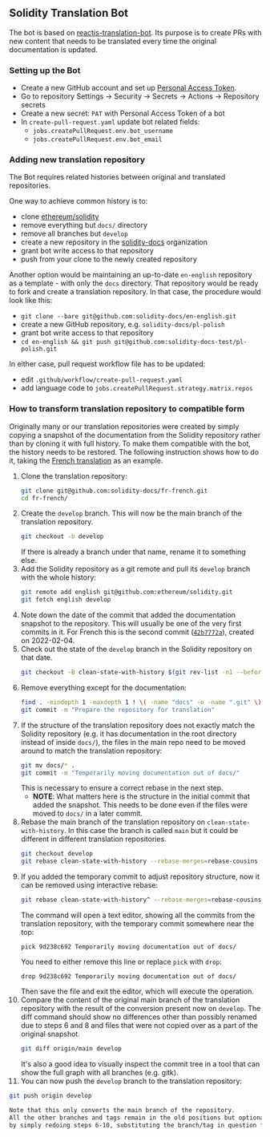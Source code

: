 ## Solidity Translation Bot

The bot is based on [reactjs-translation-bot](https://github.com/reactjs-translation-bot).
Its purpose is to create PRs with new content that needs to be translated every time the original documentation is updated.

### Setting up the Bot
- Create a new GitHub account and set up [Personal Access Token](https://docs.github.com/en/authentication/keeping-your-account-and-data-secure/creating-a-personal-access-token).
- Go to repository Settings -> Security -> Secrets -> Actions -> Repository secrets
- Create a new secret: `PAT` with Personal Access Token of a bot
- In `create-pull-request.yaml` update bot related fields:
    - `jobs.createPullRequest.env.bot_username`
    - `jobs.createPullRequest.env.bot_email`

### Adding new translation repository
The Bot requires related histories between original and translated repositories.

One way to achieve common history is to:
- clone [ethereum/solidity](https://github.com/ethereum/solidity/)
- remove everything but `docs/` directory
- remove all branches but `develop`
- create a new repository in the [solidity-docs](https://github.com/solidity-docs) organization
- grant bot write access to that repository
- push from your clone to the newly created repository

Another option would be maintaining an up-to-date `en-english` repository as a template - with only the `docs` directory.
That repository would be ready to fork and create a translation repository.
In that case, the procedure would look like this:
- `git clone --bare git@github.com:solidity-docs/en-english.git`
- create a new GitHub repository, e.g. `solidity-docs/pl-polish`
- grant bot write access to that repository
- `cd en-english && git push git@github.com:solidity-docs-test/pl-polish.git`

In either case, pull request workflow file has to be updated:
- edit `.github/workflow/create-pull-request.yaml`
- add language code to `jobs.createPullRequest.strategy.matrix.repos`

### How to transform translation repository to compatible form
Originally many or our translation repositories were created by simply copying a snapshot of
the documentation from the Solidity repository rather than by cloning it with full history.
To make them compatible with the bot, the history needs to be restored.
The following instruction shows how to do it, taking the [French translation](https://github.com/solidity-docs/fr-french/) as an example.

1. Clone the translation repository:
    ```bash
    git clone git@github.com:solidity-docs/fr-french.git
    cd fr-french/
    ```
2. Create the `develop` branch.
    This will now be the main branch of the translation repository.
    ```bash
    git checkout -b develop
    ```
    If there is already a branch under that name, rename it to something else.
2. Add the Solidity repository as a git remote and pull its `develop` branch with the whole history:
    ```bash
    git remote add english git@github.com:ethereum/solidity.git
    git fetch english develop
    ```
3. Note down the date of the commit that added the documentation snapshot to the repository.
    This will usually be one of the very first commits in it.
    For French this is the second commit ([`42b7772a`](https://github.com/solidity-docs/fr-french/commit/42b7772a145aab0cdbf4fbc300051cbba6d721df)),
    created on 2022-02-04.
4. Check out the state of the `develop` branch in the Solidity repository on that date.
    ```bash
    git checkout -B clean-state-with-history $(git rev-list -n1 --before=2022-02-04 english/develop)
    ```
5. Remove everything except for the documentation:
    ```bash
    find . -mindepth 1 -maxdepth 1 ! \( -name "docs" -o -name ".git" \) -exec git rm -r {} \;
    git commit -m "Prepare the repository for translation"
    ```
6. If the structure of the translation repository does not exactly match the Solidity repository
    (e.g. it has documentation in the root directory instead of inside `docs/`),
    the files in the main repo need to be moved around to match the translation repository:
    ```bash
    git mv docs/* .
    git commit -m "Temporarily moving documentation out of docs/"
    ```
    This is necessary to ensure a correct rebase in the next step.
    - **NOTE**: What matters here is the structure in the initial commit that added the snapshot.
      This needs to be done even if the files were moved to `docs/` in a later commit.
7. Rebase the main branch of the translation repository on `clean-state-with-history`.
    In this case the branch is called `main` but it could be different in different translation repositories.
    ```bash
    git checkout develop
    git rebase clean-state-with-history --rebase-merges=rebase-cousins --strategy-option theirs
    ```
8. If you added the temporary commit to adjust repository structure, now it can be removed using interactive rebase:
    ```bash
    git rebase clean-state-with-history^ --rebase-merges=rebase-cousins --interactive
    ```
    The command will open a text editor, showing all the commits from the translation repository, with the temporary commit somewhere near the top:
    ```
    pick 9d238c692 Temporarily moving documentation out of docs/
    ```
    You need to either remove this line or replace `pick` with `drop`:
    ```
    drop 9d238c692 Temporarily moving documentation out of docs/
    ```
    Then save the file and exit the editor, which will execute the operation.
9. Compare the content of the original main branch of the translation repository with the result of the conversion present now on `develop`.
    The diff command should show no differences other than possibly renamed due to steps 6 and 8 and files that were not copied over as a part of the original snapshot.
    ```bash
    git diff origin/main develop
    ```
    It's also a good idea to visually inspect the commit tree in a tool that can show the full graph with all branches (e.g. gitk).
10. You can now push the `develop` branch to the translation repository:
   ```bash
   git push origin develop

Note that this only converts the main branch of the repository.
All the other branches and tags remain in the old positions but optionally they can also be converted
by simply redoing steps 6-10, substituting the branch/tag in question for `develop`.
